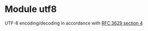 # Module utf8

UTF-8 encoding/decoding in accordance with [RFC 3629 section 4][url-rfc]

[url-rfc]: https://datatracker.ietf.org/doc/html/rfc3629#page-4
